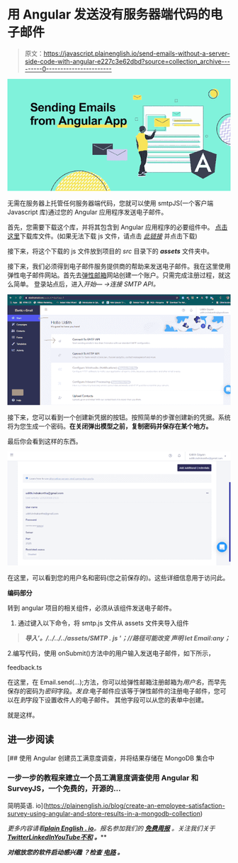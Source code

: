 # 用 Angular 发送没有服务器端代码的电子邮件

> 原文：<https://javascript.plainenglish.io/send-emails-without-a-server-side-code-with-angular-e227c3e62dbd?source=collection_archive---------0----------------------->

![](img/3b19f57ba9d421eb9a606ac4b4b02700.png)

无需在服务器上托管任何服务器端代码，您就可以使用 smtpJS(一个客户端 Javascript 库)通过您的 Angular 应用程序发送电子邮件。

首先，您需要下载这个库，并将其包含到 Angular 应用程序的必要组件中。
[点击这里](https://www.smtpjs.com/v3/smtp.js)下载库文件。(如果无法下载 js 文件，请点击 [*此链接*](https://www.smtpjs.com/) 并点击下载)

接下来，将这个下载的 js 文件放到项目的 *src* 目录下的 ***assets*** 文件夹中。

接下来，我们必须得到电子邮件服务提供商的帮助来发送电子邮件。我在这里使用弹性电子邮件网站。首先去[弹性邮箱](https://elasticemail.com/account#/create-account)网站创建一个账户。只需完成注册过程，就这么简单。
登录站点后，进入*开始— →连接 SMTP API。*

![](img/a26bd01bb3f7cac873ec630b2052e5a5.png)

接下来，您可以看到一个创建新凭据的按钮。按照简单的步骤创建新的凭据。系统将为您生成一个密码。**在关闭弹出模型之前，复制密码并保存在某个地方。**

最后你会看到这样的东西。

![](img/ae93253d90c4326af4e7f209e4381551.png)

在这里，可以看到您的用户名和密码(您之前保存的)。这些详细信息用于访问此。

**编码部分**

转到 angular 项目的相关组件，必须从该组件发送电子邮件。

1.  通过键入以下命令，将 smtp.js 文件从 assets 文件夹导入组件

> ***导入’。/../../../assets/SMTP . js '；//路径可能改变
> 声明 let Email:any；***

2.编写代码，使用 onSubmit()方法中的用户输入发送电子邮件，如下所示，

feedback.ts

在这里，在 Email.send(…);方法，你可以给弹性邮箱注册邮箱为*用户名*，而早先保存的密码为*密码*字段。*发自*:电子邮件应该等于弹性邮件的注册电子邮件，您可以在*到*字段下设置收件人的电子邮件。
其他字段可以从您的表单中创建。

就是这样。

## 进一步阅读

[](https://plainenglish.io/blog/create-an-employee-satisfaction-survey-using-angular-and-store-results-in-a-mongodb-collection) [## 使用 Angular 创建员工满意度调查，并将结果存储在 MongoDB 集合中

### 一步一步的教程来建立一个员工满意度调查使用 Angular 和 SurveyJS，一个免费的，开源的…

简明英语. io](https://plainenglish.io/blog/create-an-employee-satisfaction-survey-using-angular-and-store-results-in-a-mongodb-collection) 

*更多内容请看*[***plain English . io***](https://plainenglish.io/)*。报名参加我们的* [***免费周报***](http://newsletter.plainenglish.io/) *。关注我们关于*[***Twitter***](https://twitter.com/inPlainEngHQ)[***LinkedIn***](https://www.linkedin.com/company/inplainenglish/)*[***YouTube***](https://www.youtube.com/channel/UCtipWUghju290NWcn8jhyAw)*[***不和***](https://discord.gg/GtDtUAvyhW) ***。*****

*****对缩放您的软件启动感兴趣*** *？检查* [***电路***](https://circuit.ooo/?utm=publication-post-cta) *。***